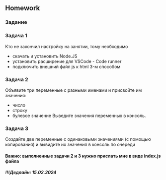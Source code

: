 ##  Homework

### Задание

### Задача 1
Кто не закончил настройку на занятии, тому необходимо 
 - скачать и установить Node.JS
 - установить расширение для VSCode - Code runner
 - подключить внешний файл js к html 3-м способом

 ### Задача 2
 Объявите три переменные с разными именами и присвойте им значения: 
  - число
  - строку 
  - булевое значение
 Выведите значения переменных в консоль.

 ### Задача 3
Создайте две переменные с одинаковыми значениями (с помощью копирования) и вывидите их значения в консоль по очереди



#### Важно: выполненные задачи 2 и 3 нужно прислать мне в виде index.js файла 

##### !!!Дедлайн: 15.02.2024


